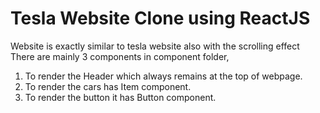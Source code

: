 # Tesla Website Clone using ReactJS

Website is exactly similar to tesla website also with the scrolling effect
There are mainly 3 components in component folder,
1. To render the Header which always remains at the top of webpage.
2. To render the cars has Item component.
3. To render the button it has Button component.
